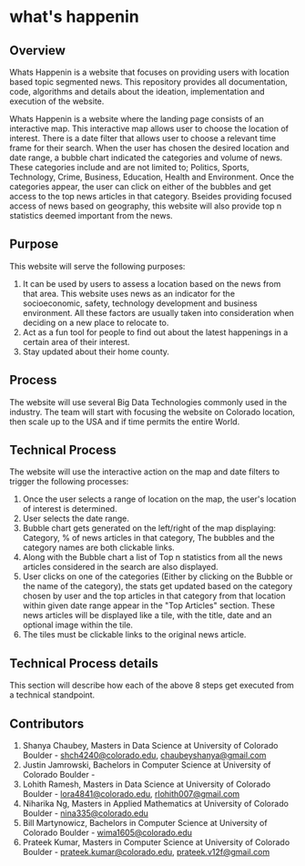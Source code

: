 # what's happenin

## Overview

Whats Happenin is a website that focuses on providing users with location based topic segmented news. This repository provides all documentation, code, algorithms and details about the ideation, implementation and execution of the website. 

Whats Happenin is a website where the landing page consists of an interactive map. This interactive map allows user to choose the location of interest. There is a date filter that allows user to choose a relevant time frame for their search. When the user has chosen the desired location and date range, a bubble chart indicated the categories and volume of news. These categories include and are not limited to; Politics, Sports, Technology, Crime, Business, Education, Health and Environment. Once the categories appear, the user can click on either of the bubbles and get access to the top news articles in that category. Bseides providing focused access of news based on geography, this website will also provide top n statistics deemed important from the news. 

## Purpose

This website will serve the following purposes:
1) It can be used by users to assess a location based on the news from that area. This website uses news as an indicator for the socioeconomic, safety, technology development and business environment. All these factors are usually taken into consideration when deciding on a new place to relocate to.
2) Act as a fun tool for people to find out about the latest happenings in a certain area of their interest.
3) Stay updated about their home county.

## Process

The website will use several Big Data Technologies commonly used in the industry. The team will start with focusing the website on Colorado location, then scale up to the USA and if time permits the entire World. 

## Technical Process

The website will use the interactive action on the map and date filters to trigger the following processes:

1) Once the user selects a range of location on the map, the user's location of interest is determined.
2) User selects the date range.
3) Bubble chart gets generated on the left/right of the map displaying: Category, % of news articles in that category, The bubbles and the category names are both clickable links.
4) Along with the Bubble chart a list of Top n statistics from all the news articles considered in the search are also displayed.
5) User clicks on one of the categories (Either by clicking on the Bubble or the name of the category), the stats get updated based on the category chosen by user and the top articles in that category from that location within given date range appear in the "Top Articles" section. These news articles will be displayed like a tile, with the title, date and an optional image within the tile.
6) The tiles must be clickable links to the original news article.

## Technical Process details

This section will describe how each of the above 8 steps get executed from a technical standpoint. 

## Contributors

1) Shanya Chaubey, Masters in Data Science at University of Colorado Boulder - shch4240@colorado.edu, chaubeyshanya@gmail.com
2) Justin Jamrowski, Bachelors in Computer Science at University of Colorado Boulder -
3) Lohith Ramesh, Masters in Data Science at University of Colorado Boulder - lora4841@colorado.edu, rlohith007@gmail.com
4) Niharika Ng, Masters in Applied Mathematics at University of Colorado Boulder - nina335@colorado.edu
5) Bill Martynowicz, Bachelors in Computer Science at University of Colorado Boulder - wima1605@colorado.edu
6) Prateek Kumar, Masters in Computer Science at University of Colorado Boulder - prateek.kumar@colorado.edu, prateek.v12f@gmail.com








